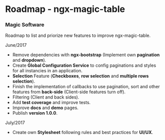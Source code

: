 # Roadmap - ngx-magic-table
### Magic Software

Roadmap to list and priorize new features to improve ngx-magic-table.

June/2017

* Remove dependencies with **ngx-bootstrap** (Implement own **pagination** and **dropdown**).
* Create **Global Configuration Service** to config paginations and styles for all instancies in an application. 
* **Selection** Feature (**Checkboxes**, **row selection** and **multiple rows selection**).
* Finish the implementation of callbacks to use pagination, sort and other features from **back-side** (Client-side features turn off).
* Filtering (Client and back sides).
* Add **test coverage** and improve tests.
* Improve **docs** and **demo** pages.
* Publish **version 1.0.0**.

July/2017

* Create own **Stylesheet** following rules and best practices for **UI/UX**.